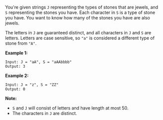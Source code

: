 You're given strings `J` representing the types of stones that are jewels, and `S` representing the stones you have.  Each character in `S` is a type of stone you have.  You want to know how many of the stones you have are also jewels.

The letters in `J` are guaranteed distinct, and all characters in `J` and `S` are letters. Letters are case sensitive, so `"a"` is considered a different type of stone from `"A"`.

**Example 1:**

```
Input: J = "aA", S = "aAAbbbb"
Output: 3

```

**Example 2:**

```
Input: J = "z", S = "ZZ"
Output: 0

```

**Note:**

- `S` and `J` will consist of letters and have length at most 50.
- The characters in `J` are distinct.
